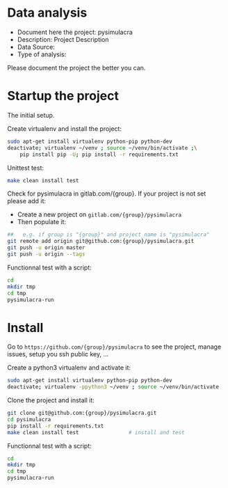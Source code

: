 # Data analysis
- Document here the project: pysimulacra
- Description: Project Description
- Data Source:
- Type of analysis:

Please document the project the better you can.

# Startup the project

The initial setup.

Create virtualenv and install the project:
```bash
sudo apt-get install virtualenv python-pip python-dev
deactivate; virtualenv ~/venv ; source ~/venv/bin/activate ;\
    pip install pip -U; pip install -r requirements.txt
```

Unittest test:
```bash
make clean install test
```

Check for pysimulacra in gitlab.com/{group}.
If your project is not set please add it:

- Create a new project on `gitlab.com/{group}/pysimulacra`
- Then populate it:

```bash
##   e.g. if group is "{group}" and project_name is "pysimulacra"
git remote add origin git@github.com:{group}/pysimulacra.git
git push -u origin master
git push -u origin --tags
```

Functionnal test with a script:

```bash
cd
mkdir tmp
cd tmp
pysimulacra-run
```

# Install

Go to `https://github.com/{group}/pysimulacra` to see the project, manage issues,
setup you ssh public key, ...

Create a python3 virtualenv and activate it:

```bash
sudo apt-get install virtualenv python-pip python-dev
deactivate; virtualenv -ppython3 ~/venv ; source ~/venv/bin/activate
```

Clone the project and install it:

```bash
git clone git@github.com:{group}/pysimulacra.git
cd pysimulacra
pip install -r requirements.txt
make clean install test                # install and test
```
Functionnal test with a script:

```bash
cd
mkdir tmp
cd tmp
pysimulacra-run
```
